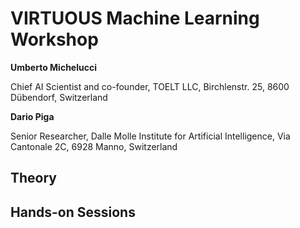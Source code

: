 # VIRTUOUS Machine Learning Workshop

**Umberto Michelucci**

Chief AI Scientist and co-founder, TOELT LLC, Birchlenstr. 25, 8600 Dübendorf, Switzerland

**Dario Piga**

Senior Researcher, Dalle Molle Institute for Artificial Intelligence, Via Cantonale 2C, 6928 Manno, Switzerland


## Theory

## Hands-on Sessions
